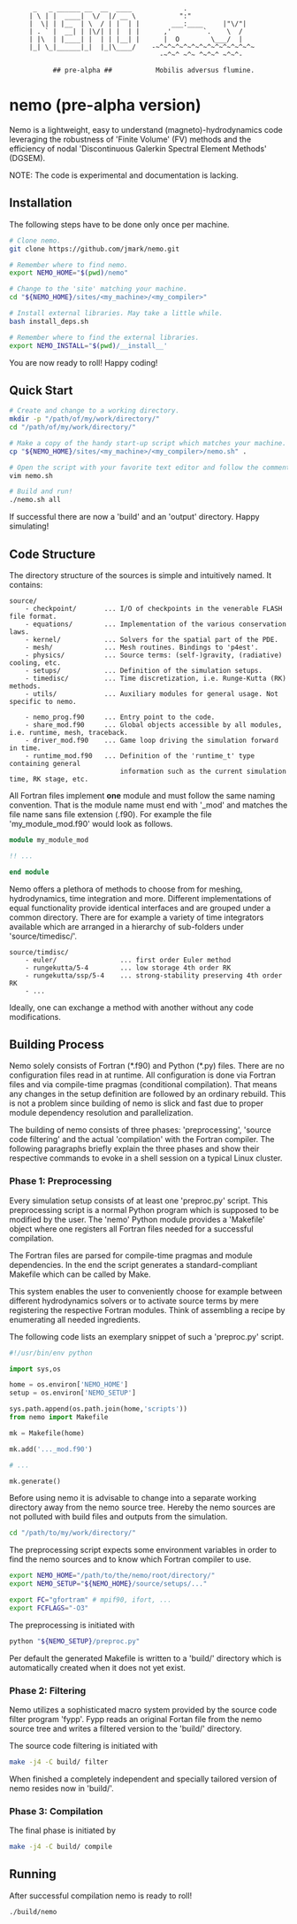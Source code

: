 ```
      _   _ ______ __  __  ____             .                 
     | \ | |  ____|  \/  |/ __ \           ":"
     |  \| | |__  | \  / | |  | |        ___:____     |"\/"|
     | . ` |  __| | |\/| | |  | |      ,'        `.    \  / 
     | |\  | |____| |  | | |__| |      |  O        \___/  |
     |_| \_|______|_|  |_|\____/    -~^~^~^~^~^~^~^~^~^~^~^~^~
                                      -~^~^ ~^~ ^~^~^ ~^~^-

           ## pre-alpha ##           Mobilis adversus flumine. 
```

# nemo (pre-alpha version) #

Nemo is a lightweight, easy to understand (magneto)-hydrodynamics code
leveraging the robustness of 'Finite Volume' (FV) methods and the
efficiency of nodal 'Discontinuous Galerkin Spectral Element Methods' (DGSEM).

NOTE: The code is experimental and documentation is lacking.

## Installation ##

The following steps have to be done only once per machine.

```bash
# Clone nemo.
git clone https://github.com/jmark/nemo.git

# Remember where to find nemo.
export NEMO_HOME="$(pwd)/nemo"

# Change to the 'site' matching your machine.
cd "${NEMO_HOME}/sites/<my_machine>/<my_compiler>"

# Install external libraries. May take a little while.
bash install_deps.sh

# Remember where to find the external libraries.
export NEMO_INSTALL="$(pwd)/__install__'
```

You are now ready to roll! Happy coding!

## Quick Start ##

```bash
# Create and change to a working directory.
mkdir -p "/path/of/my/work/directory/"
cd "/path/of/my/work/directory/"

# Make a copy of the handy start-up script which matches your machine.
cp "${NEMO_HOME}/sites/<my_machine>/<my_compiler>/nemo.sh" .

# Open the script with your favorite text editor and follow the comments.
vim nemo.sh

# Build and run!
./nemo.sh all
```

If successful there are now a 'build' and an 'output' directory. Happy simulating!

## Code Structure ##

The directory structure of the sources is simple and intuitively named. It contains:

```
source/
    - checkpoint/       ... I/O of checkpoints in the venerable FLASH file format.
    - equations/        ... Implementation of the various conservation laws.
    - kernel/           ... Solvers for the spatial part of the PDE.
    - mesh/             ... Mesh routines. Bindings to 'p4est'.
    - physics/          ... Source terms: (self-)gravity, (radiative) cooling, etc.
    - setups/           ... Definition of the simulation setups.
    - timedisc/         ... Time discretization, i.e. Runge-Kutta (RK) methods.
    - utils/            ... Auxiliary modules for general usage. Not specific to nemo.

    - nemo_prog.f90     ... Entry point to the code.
    - share_mod.f90     ... Global objects accessible by all modules, i.e. runtime, mesh, traceback.
    - driver_mod.f90    ... Game loop driving the simulation forward in time.
    - runtime_mod.f90   ... Definition of the 'runtime_t' type containing general
                            information such as the current simulation time, RK stage, etc.
```

All Fortran files implement **one** module and must follow the same naming
convention. That is the module name must end with '\_mod' and matches the file
name sans file extension (.f90). For example the file 'my\_module\_mod.f90' would look as
follows.
```fortran
module my_module_mod

!! ...

end module
```

Nemo offers a plethora of methods to choose from for meshing, hydrodynamics,
time integration and more. Different implementations of equal functionality
provide identical interfaces and are grouped under a common directory. There
are for example a variety of time integrators available which are arranged
in a hierarchy of sub-folders under 'source/timedisc/'.
```
source/timdisc/
    - euler/                ... first order Euler method
    - rungekutta/5-4        ... low storage 4th order RK
    - rungekutta/ssp/5-4    ... strong-stability preserving 4th order RK
    - ...
```

Ideally, one can exchange a method with another without any code modifications.

## Building Process ##

Nemo solely consists of Fortran (\*.f90) and Python (\*.py) files. There are no
configuration files read in at runtime. All configuration is done via Fortran
files and via compile-time pragmas (conditional compilation). That means any
changes in the setup definition are followed by an ordinary rebuild. This
is not a problem since building of nemo is slick and fast due to proper
module dependency resolution and parallelization.

The building of nemo consists of three phases: 'preprocessing', 'source code
filtering' and the actual 'compilation' with the Fortran compiler. The
following paragraphs briefly explain the three phases and show their respective
commands to evoke in a shell session on a typical Linux cluster.

### Phase 1: Preprocessing ###

Every simulation setup consists of at least one 'preproc.py' script. This
preprocessing script is a normal Python program which is supposed to be modified
by the user. The 'nemo' Python module provides a 'Makefile' object where one
registers all Fortran files needed for a successful compilation.

The Fortran files are parsed for compile-time pragmas and module dependencies.
In the end the script generates a standard-compliant Makefile which can be
called by Make.

This system enables the user to conveniently choose for example between
different hydrodynamics solvers or to activate source terms by mere registering
the respective Fortran modules. Think of assembling a recipe by enumerating all
needed ingredients.

The following code lists an exemplary snippet of such a 'preproc.py' script.
```python
#!/usr/bin/env python

import sys,os

home = os.environ['NEMO_HOME']
setup = os.environ['NEMO_SETUP']

sys.path.append(os.path.join(home,'scripts'))
from nemo import Makefile

mk = Makefile(home)

mk.add('..._mod.f90')

# ...

mk.generate()
```

Before using nemo it is advisable to change into a separate working directory
away from the nemo source tree. Hereby the nemo sources are not polluted with
build files and outputs from the simulation.

```bash
cd "/path/to/my/work/directory/"
```

The preprocessing script expects some environment variables in order to find
the nemo sources and to know which Fortran compiler to use.

```bash
export NEMO_HOME="/path/to/the/nemo/root/directory/"
export NEMO_SETUP="${NEMO_HOME}/source/setups/..."

export FC="gfortram" # mpif90, ifort, ...
export FCFLAGS="-O3"
```

The preprocessing is initiated with
```bash
python "${NEMO_SETUP}/preproc.py"
```

Per default the generated Makefile is written to a 'build/' directory which is
automatically created when it does not yet exist.

### Phase 2: Filtering ###

Nemo utilizes a sophisticated macro system provided by the source code filter
program 'fypp'. Fypp reads an original Fortan file from the nemo source tree
and writes a filtered version to the 'build/' directory.

The source code filtering is initiated with
```bash
make -j4 -C build/ filter
```

When finished a completely independent and specially tailored version of nemo
resides now in 'build/'.

### Phase 3: Compilation ###

The final phase is initiated by
```bash
make -j4 -C build/ compile
```

## Running ##
After successful compilation nemo is ready to roll!

```bash
./build/nemo
```
